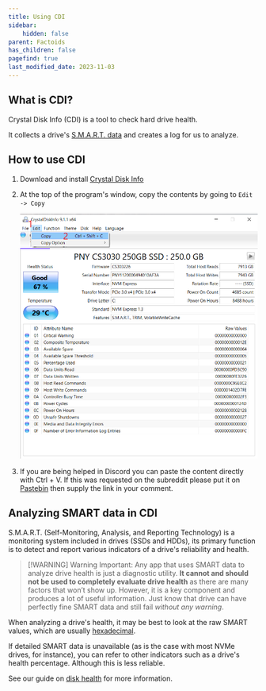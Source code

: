 ```yaml
---
title: Using CDI
sidebar:
    hidden: false
parent: Factoids
has_children: false
pagefind: true
last_modified_date: 2023-11-03
---
```




## What is CDI?

Crystal Disk Info (CDI) is a tool to check hard drive health.

It collects a drive's [S.M.A.R.T. data](/factoids/cdi#analyzing-smart-data-in-cdi) and creates a log for us to analyze.

## How to use CDI

1. Download and install [Crystal Disk Info](https://crystalmark.info/redirect.php?product=CrystalDiskInfoInstaller)

2. At the top of the program's window, copy the contents by going to `Edit -> Copy`

	![CMOS battery](../../../assets/factoids/cdi.webp)

3. If you are being helped in Discord you can paste the content directly with Ctrl + V. If this was requested on the subreddit please put it on [Pastebin](https://pastebin.com) then supply the link in your comment.

## Analyzing SMART data in CDI

S.M.A.R.T. (Self-Monitoring, Analysis, and Reporting Technology) is a monitoring system included in drives (SSDs and HDDs), its primary function is to detect and report various indicators of a drive's reliability and health. 

> [!WARNING] Warning
> Important: Any app that uses SMART data to analyze drive health is just a diagnostic utility. **It cannot and should not be used to completely evaluate drive health** as there are many factors that won’t show up. However, it is a key component and produces a lot of useful information. Just know that drive can have perfectly fine SMART data and still fail _without any warning_.

When analyzing a drive's health, it may be best to look at the raw SMART values, which are usually [hexadecimal](https://en.wikipedia.org/wiki/Hexadecimal). 

If detailed SMART data is unavailable (as is the case with most NVMe drives, for instance), you can refer to other indicators such as a drive's health percentage. Although this is less reliable.

See our guide on [disk health](/disks/disk-health) for more information.
